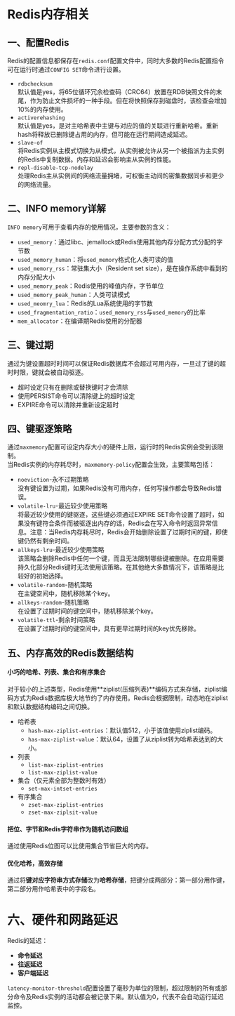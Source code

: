 # Redis内存相关

## 一、配置Redis
Redis的配置信息都保存在`redis.conf`配置文件中，同时大多数的Redis配置指令可在运行时通过`CONFIG SET`命令进行设置。  

+ `rdbchecksum`  
  默认值是yes，将65位循环冗余检查码（CRC64）放置在RDB快照文件的末尾，作为防止文件损坏的一种手段。但在将快照保存到磁盘时，该检查会增加10%的内存使用。  
+ `activerehashing`  
  默认值是yes，是对主哈希表中主键与对应的值的关联进行重新哈希。重新hash将释放已删除键占用的内存，但可能在运行期间造成延迟。  
+ `slave-of`  
  将Redis实例从主模式切换为从模式，从实例被允许从另一个被指派为主实例的Redis中复制数据。内存和延迟会影响主从实例的性能。  
+ `repl-disable-tcp-nodelay`  
  处理Redis主从实例间的网络流量拥堵，可权衡主动间的密集数据同步和更少的网络流量。  

## 二、INFO memory详解
`INFO memory`可用于查看内存的使用情况，主要参数的含义：  
+ `used_memory`：通过libc、jemallock或Redis使用其他内存分配方式分配的字节数
+ `used_memory_human`：将`used_memory`格式化人类可读的值
+ `used_memory_rss`：常驻集大小（Resident set size），是在操作系统中看到的内存分配大小
+ `used_memory_peak`：Redis使用的峰值内存，字节单位
+ `used_memory_peak_human`：人类可读模式
+ `used_meomry_lua`：Redis的Lua系统使用的字节数
+ `used_fragmentation_ratio`：`used_memory_rss`与`used_memory`的比率
+ `mem_allocator`：在编译期Redis使用的分配器

## 三、键过期
通过为键设置超时时间可以保证Redis数据库不会超过可用内存，一旦过了键的超时时限，键就会被自动驱逐。  
+ 超时设定只有在删除或替换键时才会清除
+ 使用PERSIST命令可以清除键上的超时设定
+ EXPIRE命令可以清除并重新设定超时

## 四、键驱逐策略
通过`maxmemory`配置可设定内存大小的硬件上限，运行时的Redis实例会受到该限制。  
当Redis实例的内存耗尽时，`maxmemory-policy`配置会生效，主要策略包括：  
+ `noeviction`-永不过期策略  
  没有键设置为过期，如果Redis没有可用内存，任何写操作都会导致Redis错误。  
+ `volatile-lru`-最近较少使用策略  
  将最近较少使用的键驱逐，这些键必须通过EXPIRE SET命令设置了超时，如果没有键符合条件而被驱逐出内存的话，Redis会在写入命令时返回异常信息。注意：当Redis内存耗尽时，Redis会开始删除设置了过期时间的键，即使键仍然有剩余时间。  
+ `allkeys-lru`-最近较少使用策略  
  该策略会删除Redis中任何一个键，而且无法限制哪些键被删除。在应用需要持久化部分Redis键时无法使用该策略。在其他绝大多数情况下，该策略是比较好的初始选择。  
+ `volatile-random`-随机策略  
  在主键空间中，随机移除某个key。  
+ `allkeys-random`-随机策略  
  在设置了过期时间的键空间中，随机移除某个key。  
+ `volatile-ttl`-剩余时间策略  
  在设置了过期时间的键空间中，具有更早过期时间的key优先移除。  

## 五、内存高效的Redis数据结构
#### 小巧的哈希、列表、集合和有序集合
对于较小的上述类型，Redis使用**ziplist(压缩列表)**编码方式来存储，ziplist编码方式为Redis数据库极大地节约了内存使用。Redis会根据限制，动态地在ziplist和默认数据结构编码之间切换。  

+ 哈希表  
  - `hash-max-ziplist-entries`：默认值512，小于该值使用ziplist编码。
  - `has-max-ziplist-value`：默认64，设置了从ziplist转为哈希表达到的大小。
+ 列表  
  - `list-max-ziplist-entries`
  - `list-max-ziplist-value`
+ 集合（仅元素全部为整数时有效）
  - `set-max-intset-entries`
+ 有序集合
  - `zset-max-ziplist-entries`
  - `zset-max-ziplsit-value`

#### 把位、字节和Redis字符串作为随机访问数组
通过使用Redis位图可以比使用集合节省巨大的内存。  

#### 优化哈希，高效存储
通过将**键对应字符串方式存储**改为**哈希存储**，把键分成两部分：第一部分用作键，第二部分用作哈希表中的字段名。  

# 六、硬件和网路延迟
Redis的延迟：
+ **命令延迟**
+ **往返延迟**
+ **客户端延迟**

`latency-monitor-threshold`配置设置了毫秒为单位的限制，超过限制的所有或部分命令及Redis实例的活动都会被记录下来。默认值为0，代表不会自动运行延迟监控。


















